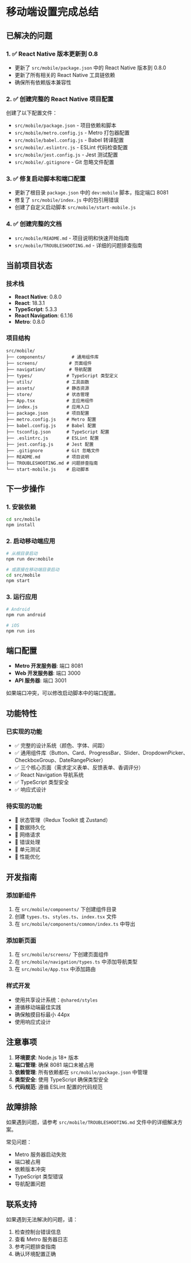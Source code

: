 # 移动端设置完成总结

## 已解决的问题

### 1. ✅ React Native 版本更新到 0.8

- 更新了 `src/mobile/package.json` 中的 React Native 版本到 0.8.0
- 更新了所有相关的 React Native 工具链依赖
- 确保所有依赖版本兼容性

### 2. ✅ 创建完整的 React Native 项目配置

创建了以下配置文件：
- `src/mobile/package.json` - 项目依赖和脚本
- `src/mobile/metro.config.js` - Metro 打包器配置
- `src/mobile/babel.config.js` - Babel 转译配置
- `src/mobile/.eslintrc.js` - ESLint 代码检查配置
- `src/mobile/jest.config.js` - Jest 测试配置
- `src/mobile/.gitignore` - Git 忽略文件配置

### 3. ✅ 修复启动脚本和端口配置

- 更新了根目录 `package.json` 中的 `dev:mobile` 脚本，指定端口 8081
- 修复了 `src/mobile/index.js` 中的包引用错误
- 创建了自定义启动脚本 `src/mobile/start-mobile.js`

### 4. ✅ 创建完整的文档

- `src/mobile/README.md` - 项目说明和快速开始指南
- `src/mobile/TROUBLESHOOTING.md` - 详细的问题排查指南

## 当前项目状态

### 技术栈
- **React Native**: 0.8.0
- **React**: 18.3.1
- **TypeScript**: 5.3.3
- **React Navigation**: 6.1.16
- **Metro**: 0.8.0

### 项目结构
```
src/mobile/
├── components/          # 通用组件库
├── screens/            # 页面组件
├── navigation/         # 导航配置
├── types/             # TypeScript 类型定义
├── utils/             # 工具函数
├── assets/            # 静态资源
├── store/             # 状态管理
├── App.tsx            # 主应用组件
├── index.js           # 应用入口
├── package.json       # 项目配置
├── metro.config.js    # Metro 配置
├── babel.config.js    # Babel 配置
├── tsconfig.json      # TypeScript 配置
├── .eslintrc.js       # ESLint 配置
├── jest.config.js     # Jest 配置
├── .gitignore         # Git 忽略文件
├── README.md          # 项目说明
├── TROUBLESHOOTING.md # 问题排查指南
└── start-mobile.js    # 启动脚本
```

## 下一步操作

### 1. 安装依赖
```bash
cd src/mobile
npm install
```

### 2. 启动移动端应用
```bash
# 从根目录启动
npm run dev:mobile

# 或直接在移动端目录启动
cd src/mobile
npm start
```

### 3. 运行应用
```bash
# Android
npm run android

# iOS
npm run ios
```

## 端口配置

- **Metro 开发服务器**: 端口 8081
- **Web 开发服务器**: 端口 3000
- **API 服务器**: 端口 3001

如果端口冲突，可以修改启动脚本中的端口配置。

## 功能特性

### 已实现的功能
- ✅ 完整的设计系统（颜色、字体、间距）
- ✅ 通用组件库（Button、Card、ProgressBar、Slider、DropdownPicker、CheckboxGroup、DateRangePicker）
- ✅ 三个核心页面（需求定义表单、反馈表单、香调评分）
- ✅ React Navigation 导航系统
- ✅ TypeScript 类型安全
- ✅ 响应式设计

### 待实现的功能
- 🔄 状态管理（Redux Toolkit 或 Zustand）
- 🔄 数据持久化
- 🔄 网络请求
- 🔄 错误处理
- 🔄 单元测试
- 🔄 性能优化

## 开发指南

### 添加新组件
1. 在 `src/mobile/components/` 下创建组件目录
2. 创建 `types.ts`、`styles.ts`、`index.tsx` 文件
3. 在 `src/mobile/components/common/index.ts` 中导出

### 添加新页面
1. 在 `src/mobile/screens/` 下创建页面组件
2. 在 `src/mobile/navigation/types.ts` 中添加导航类型
3. 在 `src/mobile/App.tsx` 中添加路由

### 样式开发
- 使用共享设计系统：`@shared/styles`
- 遵循移动端最佳实践
- 确保触摸目标最小 44px
- 使用响应式设计

## 注意事项

1. **环境要求**: Node.js 18+ 版本
2. **端口管理**: 确保 8081 端口未被占用
3. **依赖管理**: 所有依赖都在 `src/mobile/package.json` 中管理
4. **类型安全**: 使用 TypeScript 确保类型安全
5. **代码规范**: 遵循 ESLint 配置的代码规范

## 故障排除

如果遇到问题，请参考 `src/mobile/TROUBLESHOOTING.md` 文件中的详细解决方案。

常见问题：
- Metro 服务器启动失败
- 端口被占用
- 依赖版本冲突
- TypeScript 类型错误
- 导航配置问题

## 联系支持

如果遇到无法解决的问题，请：
1. 检查控制台错误信息
2. 查看 Metro 服务器日志
3. 参考问题排查指南
4. 确认环境配置正确
